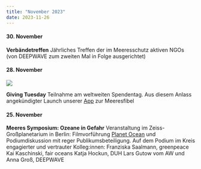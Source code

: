 ```yaml
---
title: "November 2023"
date: 2023-11-26
---
```


#### **30\. November**

**Verbändetreffen** Jährliches Treffen der im Meeresschutz aktiven NGOs (von DEEPWAVE zum zweiten Mal in Folge ausgerichtet)

#### **28\. November**

[![](http://res.cloudinary.com/deepwave-org/image/upload/v1747243750/deepwave.org/WhatsApp-Image-2023-11-26-at-18.46.57.jpg)](http://res.cloudinary.com/deepwave-org/image/upload/v1747243750/deepwave.org/WhatsApp-Image-2023-11-26-at-18.46.57.jpg)

**Giving Tuesday** Teilnahme am weltweiten Spendentag. Aus diesem Anlass angekündigter Launch unserer [App](https://www.instagram.com/reel/C0BzrcDMpUd/?igshid=MTc4MmM1YmI2Ng==) zur Meeresfibel

#### **25\. November**

**Meeres Symposium: Ozeane in Gefahr** Veranstaltung im Zeiss-Großplanetarium in Berlin: Filmvorführung [Planet Ocean](https://youtu.be/j1RGVArjJac?si=xonVWnV4QXemsEjn) und Podiumdiskussion mit reger Publikumsbeteiligung. Auf dem Podium im Kreis engagierter und vertrauter Kolleg:innen: Franziska Saalmann, greenpeace Kai Kaschinski, fair oceans Katja Hockun, DUH Lars Gutow vom AW und Anna Groß, DEEPWAVE
